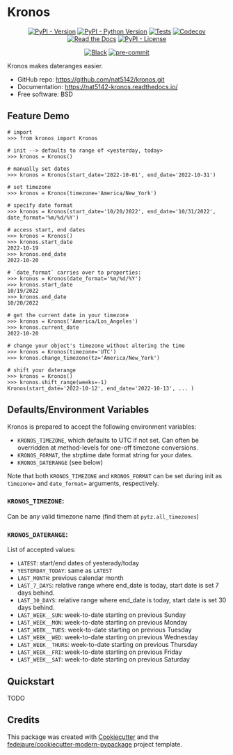 
# Kronos


<div align="center">

[![PyPI - Version](https://img.shields.io/pypi/v/kronos.svg)](https://pypi.python.org/pypi/kronos-daterange)
[![PyPI - Python Version](https://img.shields.io/pypi/pyversions/kronos.svg)](https://pypi.python.org/pypi/kronos-daterange)
[![Tests](https://github.com/nat5142/kronos/workflows/tests/badge.svg)](https://github.com/nat5142/kronos/actions?workflow=tests)
[![Codecov](https://codecov.io/gh/nat5142/kronos/branch/main/graph/badge.svg)](https://codecov.io/gh/nat5142/kronos)
[![Read the Docs](https://readthedocs.org/projects/kronos/badge/)](https://kronos.readthedocs.io/)
[![PyPI - License](https://img.shields.io/pypi/l/kronos.svg)](https://pypi.python.org/pypi/kronos-daterange)

[![Black](https://img.shields.io/badge/code%20style-black-000000.svg)](https://github.com/psf/black)
[![pre-commit](https://img.shields.io/badge/pre--commit-enabled-brightgreen?logo=pre-commit&logoColor=white)](https://github.com/pre-commit/pre-commit)


</div>


Kronos makes dateranges easier.


* GitHub repo: <https://github.com/nat5142/kronos.git>
* Documentation: <https://nat5142-kronos.readthedocs.io/>
* Free software: BSD


## Feature Demo

```
# import
>>> from kronos import Kronos

# init --> defaults to range of <yesterday, today>
>>> kronos = Kronos()

# manually set dates
>>> kronos = Kronos(start_date='2022-10-01', end_date='2022-10-31')

# set timezone
>>> kronos = Kronos(timezone='America/New_York') 

# specify date format
>>> kronos = Kronos(start_date='10/20/2022', end_date='10/31/2022', date_format='%m/%d/%Y')

# access start, end dates
>>> kronos = Kronos()
>>> kronos.start_date
2022-10-19
>>> kronos.end_date
2022-10-20

# `date_format` carries over to properties:
>>> kronos = Kronos(date_format='%m/%d/%Y')
>>> kronos.start_date
10/19/2022
>>> kronos.end_date
10/20/2022

# get the current date in your timezone
>>> kronos = Kronos('America/Los_Angeles')
>>> kronos.current_date
2022-10-20

# change your object's timezone without altering the time
>>> kronos = Kronos(timezone='UTC')
>>> kronos.change_timezone(tz='America/New_York')

# shift your daterange
>>> kronos = Kronos()
>>> kronos.shift_range(weeks=-1)
Kronos(start_date='2022-10-12', end_date='2022-10-13', ... )
```

## Defaults/Environment Variables

Kronos is prepared to accept the following environment variables:

- `KRONOS_TIMEZONE`, which defaults to UTC if not set. Can often be overridden at method-levels for one-off timezone conversions.
- `KRONOS_FORMAT`, the strptime date format string for your dates.
- `KRONOS_DATERANGE` (see below)

Note that both `KRONOS_TIMEZONE` and `KRONOS_FORMAT` can be set during init as `timezone=` and `date_format=` arguments, respectively.

### `KRONOS_TIMEZONE`:

Can be any valid timezone name (find them at `pytz.all_timezones`)

### `KRONOS_DATERANGE`:

List of accepted values:

- `LATEST`: start/end dates of yesterady/today
- `YESTERDAY_TODAY`: same as `LATEST`
- `LAST_MONTH`: previous calendar month
- `LAST_7_DAYS`: relative range where end_date is today, start date is set 7 days behind.
- `LAST_30_DAYS`: relative range where end_date is today, start date is set 30 days behind.
- `LAST_WEEK__SUN`: week-to-date starting on previous Sunday
- `LAST_WEEK__MON`: week-to-date starting on previous Monday
- `LAST_WEEK__TUES`: week-to-date starting on previous Tuesday
- `LAST_WEEK__WED`: week-to-date starting on previous Wednesday
- `LAST_WEEK__THURS`: week-to-date starting on previous Thursday
- `LAST_WEEK__FRI`: week-to-date starting on previous Friday
- `LAST_WEEK__SAT`: week-to-date starting on previous Saturday


## Quickstart

TODO

## Credits

This package was created with [Cookiecutter][cookiecutter] and the [fedejaure/cookiecutter-modern-pypackage][cookiecutter-modern-pypackage] project template.

[cookiecutter]: https://github.com/cookiecutter/cookiecutter
[cookiecutter-modern-pypackage]: https://github.com/fedejaure/cookiecutter-modern-pypackage
